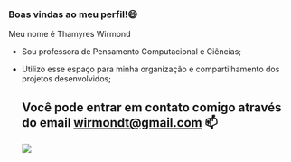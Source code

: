 ### Boas vindas ao meu perfil!😄

Meu nome é Thamyres Wirmond
- Sou professora de Pensamento Computacional e Ciências;
- Utilizo esse espaço para minha organização e compartilhamento dos projetos desenvolvidos;

  ## Você pode entrar em contato comigo através do email wirmondt@gmail.com 📫

  ![](https://media.tenor.com/EnRojaH2AH4AAAAC/confused-meme.gif)

